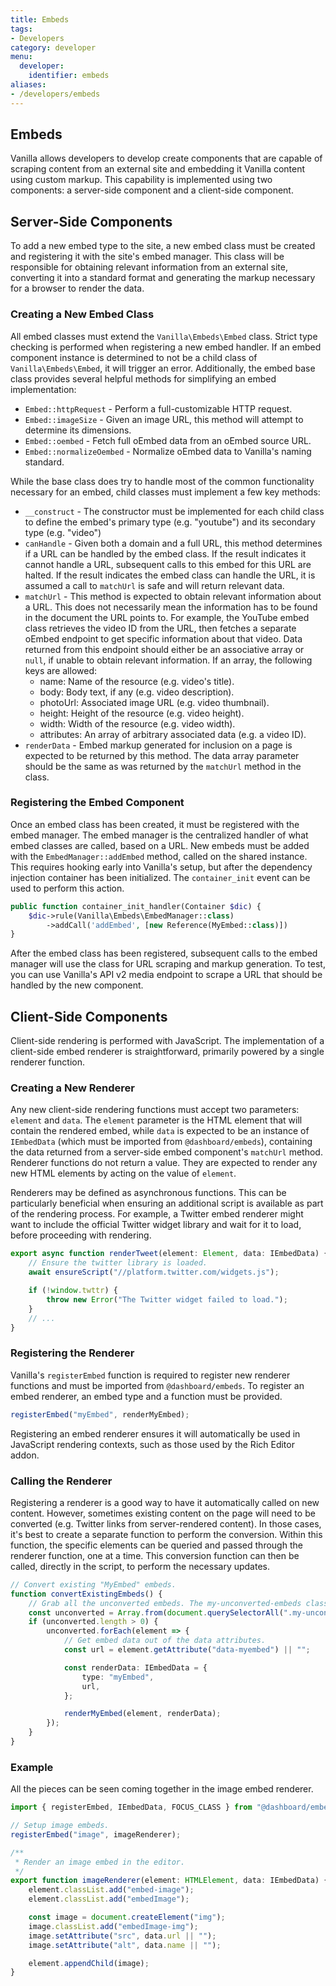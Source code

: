 ```yaml
---
title: Embeds
tags:
- Developers
category: developer
menu:
  developer:
    identifier: embeds
aliases:
- /developers/embeds
---
```


## Embeds

Vanilla allows developers to develop create components that are capable of scraping content from an external site and embedding it Vanilla content using custom markup. This capability is implemented using two components: a server-side component and a client-side component.

## Server-Side Components

To add a new embed type to the site, a new embed class must be created and registering it with the site's embed manager. This class will be responsible for obtaining relevant information from an external site, converting it into a standard format and generating the markup necessary for a browser to render the data.

### Creating a New Embed Class

All embed classes must extend the `Vanilla\Embeds\Embed` class. Strict type checking is performed when registering a new embed handler. If an embed component instance is determined to not be a child class of `Vanilla\Embeds\Embed`, it will trigger an error. Additionally, the embed base class provides several helpful methods for simplifying an embed implementation:

* `Embed::httpRequest` - Perform a full-customizable HTTP request.
* `Embed::imageSize` - Given an image URL, this method will attempt to determine its dimensions.
* `Embed::oembed` - Fetch full oEmbed data from an oEmbed source URL.
* `Embed::normalizeOembed` - Normalize oEmbed data to Vanilla's naming standard.

While the base class does try to handle most of the common functionality necessary for an embed, child classes must implement a few key methods:

* `__construct` - The constructor must be implemented for each child class to define the embed's primary type (e.g. "youtube") and its secondary type (e.g. "video")
* `canHandle` - Given both a domain and a full URL, this method determines if a URL can be handled by the embed class. If the result indicates it cannot handle a URL, subsequent calls to this embed for this URL are halted. If the result indicates the embed class can handle the URL, it is assumed a call to `matchUrl` is safe and will return relevant data.
* `matchUrl` - This method is expected to obtain relevant information about a URL. This does not necessarily mean the information has to be found in the document the URL points to. For example, the YouTube embed class retrieves the video ID from the URL, then fetches a separate oEmbed endpoint to get specific information about that video. Data returned from this endpoint should either be an associative array or `null`, if unable to obtain relevant information. If an array, the following keys are allowed:
    * name: Name of the resource (e.g. video's title).
    * body: Body text, if any (e.g. video description).
    * photoUrl: Associated image URL (e.g. video thumbnail).
    * height: Height of the resource (e.g. video height).
    * width: Width of the resource (e.g. video width).
    * attributes: An array of arbitrary associated data (e.g. a video ID).
* `renderData` - Embed markup generated for inclusion on a page is expected to be returned by this method. The data array parameter should be the same as was returned by the `matchUrl` method in the class.

### Registering the Embed Component

Once an embed class has been created, it must be registered with the embed manager. The embed manager is the centralized handler of what embed classes are called, based on a URL. New embeds must be added with the `EmbedManager::addEmbed` method, called on the shared instance. This requires hooking early into Vanilla's setup, but after the dependency injection container has been initialized. The `container_init` event can be used to perform this action.

```php
public function container_init_handler(Container $dic) {
    $dic->rule(Vanilla\Embeds\EmbedManager::class)
        ->addCall('addEmbed', [new Reference(MyEmbed::class)])
}
```

After the embed class has been registered, subsequent calls to the embed manager will use the class for URL scraping and markup generation. To test, you can use Vanilla's API v2 media endpoint to scrape a URL that should be handled by the new component.

## Client-Side Components

Client-side rendering is performed with JavaScript. The implementation of a client-side embed renderer is straightforward, primarily powered by a single renderer function.

### Creating a New Renderer

Any new client-side rendering functions must accept two parameters: `element` and `data`. The `element` parameter is the HTML element that will contain the rendered embed, while `data` is expected to be an instance of `IEmbedData` (which must be imported from `@dashboard/embeds`), containing the data returned from a server-side embed component's `matchUrl` method. Renderer functions do not return a value. They are expected to render any new HTML elements by acting on the value of `element`.

Renderers may be defined as asynchronous functions. This can be particularly beneficial when ensuring an additional script is available as part of the rendering process. For example, a Twitter embed renderer might want to include the official Twitter widget library and wait for it to load, before proceeding with rendering.

```typescript
export async function renderTweet(element: Element, data: IEmbedData) {
    // Ensure the twitter library is loaded.
    await ensureScript("//platform.twitter.com/widgets.js");

    if (!window.twttr) {
        throw new Error("The Twitter widget failed to load.");
    }
    // ...
}
```
### Registering the Renderer

Vanilla's `registerEmbed` function is required to register new renderer functions and must be imported from `@dashboard/embeds`. To register an embed renderer, an embed type and a function must be provided.

```typescript
registerEmbed("myEmbed", renderMyEmbed);
```

Registering an embed renderer ensures it will automatically be used in JavaScript rendering contexts, such as those used by the Rich Editor addon.

### Calling the Renderer

Registering a renderer is a good way to have it automatically called on new content. However, sometimes existing content on the page will need to be converted (e.g. Twitter links from server-rendered content). In those cases, it's best to create a separate function to perform the conversion. Within this function, the specific elements can be queried and passed through the renderer function, one at a time. This conversion function can then be called, directly in the script, to perform the necessary updates.

```typescript
// Convert existing "MyEmbed" embeds.
function convertExistingEmbeds() {
    // Grab all the unconverted embeds. The my-unconverted-embeds class was part of the MyEmbeds::renderData output.
    const unconverted = Array.from(document.querySelectorAll(".my-unconverted-embeds"));
    if (unconverted.length > 0) {
        unconverted.forEach(element => {
            // Get embed data out of the data attributes.
            const url = element.getAttribute("data-myembed") || "";

            const renderData: IEmbedData = {
                type: "myEmbed",
                url,
            };

            renderMyEmbed(element, renderData);
        });
    }
}
```

### Example

All the pieces can be seen coming together in the image embed renderer.

```typescript
import { registerEmbed, IEmbedData, FOCUS_CLASS } from "@dashboard/embeds";

// Setup image embeds.
registerEmbed("image", imageRenderer);

/**
 * Render an image embed in the editor.
 */
export function imageRenderer(element: HTMLElement, data: IEmbedData) {
    element.classList.add("embed-image");
    element.classList.add("embedImage");

    const image = document.createElement("img");
    image.classList.add("embedImage-img");
    image.setAttribute("src", data.url || "");
    image.setAttribute("alt", data.name || "");

    element.appendChild(image);
}
```
